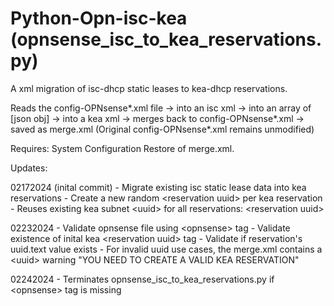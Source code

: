 # Python-Opn-isc-kea (opnsense_isc_to_kea_reservations.py)

A xml migration of isc-dhcp static leases to kea-dhcp reservations.

Reads the config-OPNsense*.xml file -> into an
isc xml -> into an array of [json obj] -> into a kea xml
-> merges back to config-OPNsense*.xml -> saved as merge.xml
 (Original config-OPNsense*.xml remains unmodified)

Requires: System Configuration Restore of merge.xml.

Updates:

02172024 (inital commit) 
    - Migrate existing isc static lease data into kea reservations
    - Create a new random \<reservation uuid> per kea reservation
    - Reuses existing kea subnet \<uuid> for all reservations: \<reservation uuid>

02232024
    - Validate opnsense file using \<opnsense> tag
    - Validate existence of inital kea \<reservation uuid> tag
    - Validate if reservation's uuid.text value exists
    - For invalid uuid use cases, the merge.xml
    contains a \<uuid> warning "YOU NEED TO CREATE 
    A VALID KEA RESERVATION"
    
02242024
    - Terminates opnsense_isc_to_kea_reservations.py
    if \<opnsense> tag is missing

     















